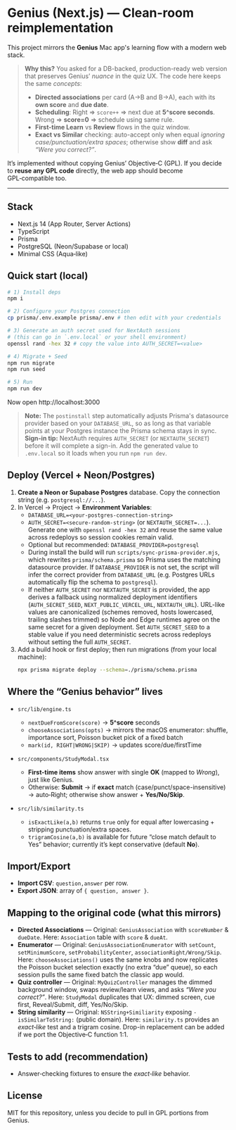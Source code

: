 
# Genius (Next.js) — Clean-room reimplementation

This project mirrors the **Genius** Mac app's learning flow with a modern web stack.

> **Why this?** You asked for a DB-backed, production-ready web version that preserves Genius’ *nuance* in the quiz UX. The code here keeps the same *concepts*:
> - **Directed associations** per card (A→B and B→A), each with its **own score** and **due date**.
> - **Scheduling**: Right ⇒ `score++` ⇒ next due at **5^score seconds**. Wrong ⇒ **score=0** ⇒ schedule using same rule.
> - **First-time Learn** vs **Review** flows in the quiz window.
> - **Exact vs Similar** checking: auto-accept only when equal *ignoring case/punctuation/extra spaces*; otherwise show **diff** and ask *“Were you correct?”*.

It’s implemented without copying Genius’ Objective‑C (GPL). If you decide to **reuse any GPL code** directly, the web app should become GPL‑compatible too.

---

## Stack

- Next.js 14 (App Router, Server Actions)
- TypeScript
- Prisma
- PostgreSQL (Neon/Supabase or local)
- Minimal CSS (Aqua‑like)

## Quick start (local)

```bash
# 1) Install deps
npm i

# 2) Configure your Postgres connection
cp prisma/.env.example prisma/.env # then edit with your credentials

# 3) Generate an auth secret used for NextAuth sessions
# (this can go in `.env.local` or your shell environment)
openssl rand -hex 32 # copy the value into AUTH_SECRET=<value>

# 4) Migrate + Seed
npm run migrate
npm run seed

# 5) Run
npm run dev
```

Now open http://localhost:3000

> **Note:** The `postinstall` step automatically adjusts Prisma's datasource provider based on your `DATABASE_URL`, so as long as that variable points at your Postgres instance the Prisma schema stays in sync.
> **Sign-in tip:** NextAuth requires `AUTH_SECRET` (or `NEXTAUTH_SECRET`) before it will complete a sign-in. Add the generated value to `.env.local` so it loads when you run `npm run dev`.

## Deploy (Vercel + Neon/Postgres)

1. **Create a Neon or Supabase Postgres** database. Copy the connection string (e.g. `postgresql://...`).
2. In Vercel → Project → **Environment Variables**:
   - `DATABASE_URL=<your-postgres-connection-string>`
   - `AUTH_SECRET=<secure-random-string>` (or `NEXTAUTH_SECRET=...`). Generate one with `openssl rand -hex 32` and reuse the same value across redeploys so session cookies remain valid.
   - Optional but recommended: `DATABASE_PROVIDER=postgresql`
   - During install the build will run `scripts/sync-prisma-provider.mjs`, which rewrites `prisma/schema.prisma` so Prisma uses the matching datasource provider. If `DATABASE_PROVIDER` is not set, the script will infer the correct provider from `DATABASE_URL` (e.g. Postgres URLs automatically flip the schema to `postgresql`).
   - If neither `AUTH_SECRET` nor `NEXTAUTH_SECRET` is provided, the app derives a fallback using normalized deployment identifiers (`AUTH_SECRET_SEED`, `NEXT_PUBLIC_VERCEL_URL`, `NEXTAUTH_URL`). URL-like values are canonicalized (schemes removed, hosts lowercased, trailing slashes trimmed) so Node and Edge runtimes agree on the same secret for a given deployment. Set `AUTH_SECRET_SEED` to a stable value if you need deterministic secrets across redeploys without setting the full `AUTH_SECRET`.
3. Add a build hook or first deploy; then run migrations (from your local machine):
   ```bash
   npx prisma migrate deploy --schema=./prisma/schema.prisma
   ```

## Where the “Genius behavior” lives

- `src/lib/engine.ts`
  - `nextDueFromScore(score)` → **5^score** seconds
  - `chooseAssociations(opts)` → mirrors the macOS enumerator: shuffle, importance sort, Poisson bucket pick of a fixed batch
  - `mark(id, RIGHT|WRONG|SKIP)` → updates score/due/firstTime

- `src/components/StudyModal.tsx`
  - **First-time items** show answer with single **OK** (mapped to *Wrong*), just like Genius.
  - Otherwise: **Submit** → if **exact** match (case/punct/space-insensitive) → auto‑Right; otherwise show answer + **Yes/No/Skip**.

- `src/lib/similarity.ts`
  - `isExactLike(a,b)` returns `true` only for equal after lowercasing + stripping punctuation/extra spaces.
  - `trigramCosine(a,b)` is available for future “close match default to Yes” behavior; currently it’s kept conservative (default **No**).

## Import/Export

- **Import CSV**: `question,answer` per row.
- **Export JSON**: array of `{ question, answer }`.

## Mapping to the original code (what this mirrors)

- **Directed Associations** — Original: `GeniusAssociation` with `scoreNumber` & `dueDate`. Here: `Association` table with `score` & `dueAt`.
- **Enumerator** — Original: `GeniusAssociationEnumerator` with `setCount`, `setMinimumScore`, `setProbabilityCenter`, `associationRight/Wrong/Skip`. Here: `chooseAssociations()` uses the same knobs and now replicates the Poisson bucket selection exactly (no extra “due” queue), so each session pulls the same fixed batch the classic app would.
- **Quiz controller** — Original: `MyQuizController` manages the dimmed background window, swaps review/learn views, and asks *“Were you correct?”*. Here: `StudyModal` duplicates that UX: dimmed screen, cue first, Reveal/Submit, diff, Yes/No/Skip.
- **String similarity** — Original: `NSString+Similiarity` exposing `-isSimilarToString:` (public domain). Here: `similarity.ts` provides an *exact‑like* test and a trigram cosine. Drop-in replacement can be added if we port the Objective‑C function 1:1.

## Tests to add (recommendation)

- Answer‑checking fixtures to ensure the *exact‑like* behavior.

## License

MIT for this repository, unless you decide to pull in GPL portions from Genius.
